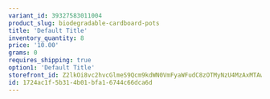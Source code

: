 ```yaml
---
variant_id: 39327583011004
product_slug: biodegradable-cardboard-pots
title: 'Default Title'
inventory_quantity: 8
price: '10.00'
grams: 0
requires_shipping: true
option1: 'Default Title'
storefront_id: Z2lkOi8vc2hvcGlmeS9Qcm9kdWN0VmFyaWFudC8zOTMyNzU4MzAxMTAwNA==
id: 1724ac1f-5b31-4b01-bfa1-6744c66dca6d
---
```

